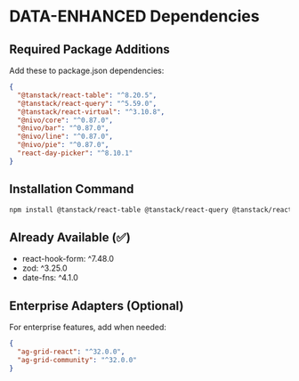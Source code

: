 # DATA-ENHANCED Dependencies

## Required Package Additions

Add these to package.json dependencies:

```json
{
  "@tanstack/react-table": "^8.20.5",
  "@tanstack/react-query": "^5.59.0", 
  "@tanstack/react-virtual": "^3.10.8",
  "@nivo/core": "^0.87.0",
  "@nivo/bar": "^0.87.0",
  "@nivo/line": "^0.87.0",
  "@nivo/pie": "^0.87.0",
  "react-day-picker": "^8.10.1"
}
```

## Installation Command

```bash
npm install @tanstack/react-table @tanstack/react-query @tanstack/react-virtual @nivo/core @nivo/bar @nivo/line @nivo/pie react-day-picker
```

## Already Available (✅)

- react-hook-form: ^7.48.0
- zod: ^3.25.0  
- date-fns: ^4.1.0

## Enterprise Adapters (Optional)

For enterprise features, add when needed:

```json
{
  "ag-grid-react": "^32.0.0",
  "ag-grid-community": "^32.0.0"
}
```
